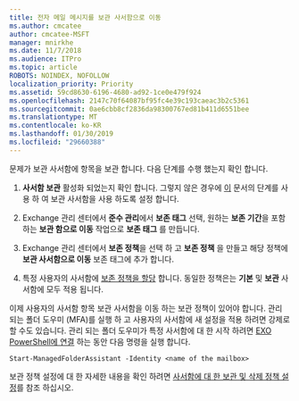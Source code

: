 ```yaml
---
title: 전자 메일 메시지를 보관 사서함으로 이동
ms.author: cmcatee
author: cmcatee-MSFT
manager: mnirkhe
ms.date: 11/7/2018
ms.audience: ITPro
ms.topic: article
ROBOTS: NOINDEX, NOFOLLOW
localization_priority: Priority
ms.assetid: 59cd8630-6196-4680-ad92-1ce0e479f924
ms.openlocfilehash: 2147c70f64087bf95fc4e39c193caeac3b2c5361
ms.sourcegitcommit: 0ae6cbb8cf2836da98300767ed81b411d6551bee
ms.translationtype: MT
ms.contentlocale: ko-KR
ms.lasthandoff: 01/30/2019
ms.locfileid: "29660388"
---
```

문제가 보관 사서함에 항목을 보관 합니다. 다음 단계를 수행 했는지 확인 합니다.
  
1. **사서함 보관** 활성화 되었는지 확인 합니다. 그렇지 않은 경우에 [이](https://docs.microsoft.com/office365/securitycompliance/enable-archive-mailboxes) 문서의 단계를 사용 하 여 보관 사서함을 사용 하도록 설정 합니다. 
    
2. Exchange 관리 센터에서 **준수 관리**에서 **보존 태그** 선택, 원하는 **보존 기간**을 포함 하는 **보관 함으로 이동** 작업으로 **보존 태그** 를 만듭니다.
    
3. Exchange 관리 센터에서 **보존 정책**을 선택 하 고 **보존 정책** 을 만들고 해당 정책에 **보관 사서함으로 이동** 보존 태그에 추가 합니다. 
    
4. 특정 사용자의 사서함에 [보존 정책을 할당](https://docs.microsoft.com/exchange/security-and-compliance/messaging-records-management/apply-retention-policy) 합니다. 동일한 정책은는 **기본** 및 **보관** 사서함에 모두 적용 됩니다. 
    
이제 사용자의 사서함 항목 보관 사서함을 이동 하는 보관 정책이 있어야 합니다. 관리 되는 폴더 도우미 (MFA)를 실행 하 고 사용자의 사서함에 새 설정을 적용 하려면 강제로 할 수도 있습니다. 관리 되는 폴더 도우미가 특정 사서함에 대 한 시작 하려면 [EXO PowerShell에 연결](https://docs.microsoft.com/powershell/exchange/exchange-online/connect-to-exchange-online-powershell/connect-to-exchange-online-powershell?view=exchange-ps) 하는 동안 다음 명령을 실행 합니다. 
  
```
Start-ManagedFolderAssistant -Identity <name of the mailbox>
```

보관 정책 설정에 대 한 자세한 내용을 확인 하려면 [사서함에 대 한 보관 및 삭제 정책 설정](https://docs.microsoft.com/office365/securitycompliance/set-up-an-archive-and-deletion-policy-for-mailboxes#step-1-enable-archive-mailboxes-for-users)를 참조 하십시오.
  


